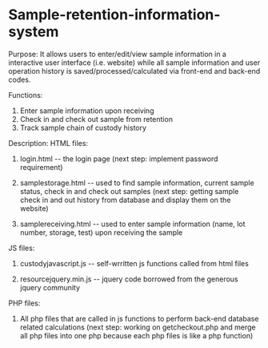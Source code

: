 # Sample-retention-information-system
Purpose: It allows users to enter/edit/view sample information in a interactive user interface (i.e. website) while all sample information and user operation history is saved/processed/calculated via front-end and back-end codes.

Functions:
1) Enter sample information upon receiving
2) Check in and check out sample from retention
3) Track sample chain of custody history

Description:
HTML files:
  1) login.html -- the login page (next step: implement password requirement)
  
  2) samplestorage.html -- used to find sample information, current sample status, check in and check out samples (next step: getting sample check in and out history from database and display them on the website)
  
  3) samplereceiving.html -- used to enter sample information (name, lot number, storage, test) upon receiving the sample

JS files:
  1) custodyjavascript.js -- self-wrritten js functions called from html files
  
  2) resourcejquery.min.js -- jquery code borrowed from the generous jquery community

PHP files:
  1) All php files that are called in js functions to perform back-end database related calculations (next step: working on getcheckout.php and merge all php files into one php because each php files is like a php function)
